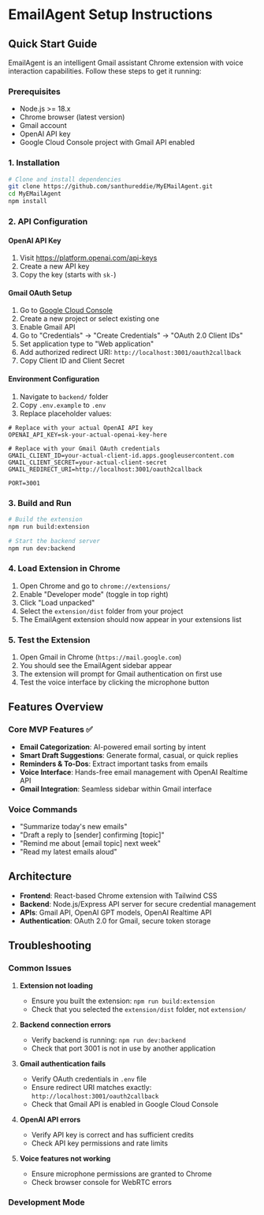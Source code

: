 # EmailAgent Setup Instructions

## Quick Start Guide

EmailAgent is an intelligent Gmail assistant Chrome extension with voice interaction capabilities. Follow these steps to get it running:

### Prerequisites
- Node.js >= 18.x
- Chrome browser (latest version)
- Gmail account
- OpenAI API key
- Google Cloud Console project with Gmail API enabled

### 1. Installation

```bash
# Clone and install dependencies
git clone https://github.com/santhureddie/MyEMailAgent.git
cd MyEMailAgent
npm install
```

### 2. API Configuration

#### OpenAI API Key
1. Visit https://platform.openai.com/api-keys
2. Create a new API key
3. Copy the key (starts with `sk-`)

#### Gmail OAuth Setup
1. Go to [Google Cloud Console](https://console.cloud.google.com/)
2. Create a new project or select existing one
3. Enable Gmail API
4. Go to "Credentials" → "Create Credentials" → "OAuth 2.0 Client IDs"
5. Set application type to "Web application"
6. Add authorized redirect URI: `http://localhost:3001/oauth2callback`
7. Copy Client ID and Client Secret

#### Environment Configuration
1. Navigate to `backend/` folder
2. Copy `.env.example` to `.env`
3. Replace placeholder values:

```env
# Replace with your actual OpenAI API key
OPENAI_API_KEY=sk-your-actual-openai-key-here

# Replace with your Gmail OAuth credentials
GMAIL_CLIENT_ID=your-actual-client-id.apps.googleusercontent.com
GMAIL_CLIENT_SECRET=your-actual-client-secret
GMAIL_REDIRECT_URI=http://localhost:3001/oauth2callback

PORT=3001
```

### 3. Build and Run

```bash
# Build the extension
npm run build:extension

# Start the backend server
npm run dev:backend
```

### 4. Load Extension in Chrome

1. Open Chrome and go to `chrome://extensions/`
2. Enable "Developer mode" (toggle in top right)
3. Click "Load unpacked"
4. Select the `extension/dist` folder from your project
5. The EmailAgent extension should now appear in your extensions list

### 5. Test the Extension

1. Open Gmail in Chrome (`https://mail.google.com`)
2. You should see the EmailAgent sidebar appear
3. The extension will prompt for Gmail authentication on first use
4. Test the voice interface by clicking the microphone button

## Features Overview

### Core MVP Features ✅
- **Email Categorization**: AI-powered email sorting by intent
- **Smart Draft Suggestions**: Generate formal, casual, or quick replies
- **Reminders & To-Dos**: Extract important tasks from emails
- **Voice Interface**: Hands-free email management with OpenAI Realtime API
- **Gmail Integration**: Seamless sidebar within Gmail interface

### Voice Commands
- "Summarize today's new emails"
- "Draft a reply to [sender] confirming [topic]"
- "Remind me about [email topic] next week"
- "Read my latest emails aloud"

## Architecture

- **Frontend**: React-based Chrome extension with Tailwind CSS
- **Backend**: Node.js/Express API server for secure credential management
- **APIs**: Gmail API, OpenAI GPT models, OpenAI Realtime API
- **Authentication**: OAuth 2.0 for Gmail, secure token storage

## Troubleshooting

### Common Issues

1. **Extension not loading**
   - Ensure you built the extension: `npm run build:extension`
   - Check that you selected the `extension/dist` folder, not `extension/`

2. **Backend connection errors**
   - Verify backend is running: `npm run dev:backend`
   - Check that port 3001 is not in use by another application

3. **Gmail authentication fails**
   - Verify OAuth credentials in `.env` file
   - Ensure redirect URI matches exactly: `http://localhost:3001/oauth2callback`
   - Check that Gmail API is enabled in Google Cloud Console

4. **OpenAI API errors**
   - Verify API key is correct and has sufficient credits
   - Check API key permissions and rate limits

5. **Voice features not working**
   - Ensure microphone permissions are granted to Chrome
   - Check browser console for WebRTC errors

### Development Mode
